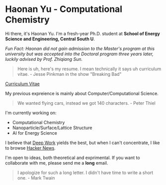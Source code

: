 # Haonan Yu - Computational Chemistry

Hi there, it's Haonan Yu. I'm a fresh-year Ph.D. student at **School of Energy Science and Engineering, Central South U**.

*Fun Fact: Haonan did not gain admission to the Master's program at this university but was accepted into the Doctoral program three years later, luckily advised by Prof. Zhiqiang Sun.*

> Here is uh, here's my resume. I mean technically it says uh curriculum vitae. - Jesse Pinkman in the show "Breaking Bad"

[Curriculum Vitae](https://github.com/hn-yu/hn-yu/blob/main/CV%20(7).pdf)

My previous expreience is mainly about Computer/Computational Science.

> We wanted flying cars, instead we got 140 characters. - Peter Thiel

I'm currently working on:

- Computational Chemistry
- Nanoparticle/Surface/Lattice Structure
- AI for Energy Science

I believe that [Deep Work](https://en.wikipedia.org/wiki/Attention_management) yields the best, but when I can't concentrate, I like to browse [Hacker News](https://news.ycombinator.com/).

I'm open to ideas, both theoretical and exprimental. If you want to collaborate with me, please send me a **long** email.

> I apologize for such a long letter. I didn't have time to write a short one. - Mark Twain

